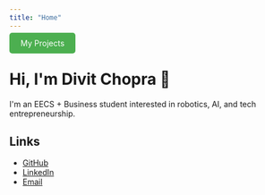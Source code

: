 ```yaml
---
title: "Home"
---
```

<p>
  <a href="/projects/" style="padding: 10px 20px; background-color: #4CAF50; color: white; text-decoration: none; border-radius: 5px;">My Projects</a>
</p>

# Hi, I'm Divit Chopra 👋

I'm an EECS + Business student interested in robotics, AI, and tech entrepreneurship.

## Links
- [GitHub](https://github.com/DivitC25)
- [LinkedIn](https://linkedin.com/in/divit-chopra-588938220/)
- [Email](mailto:divit_chopra@berkeley.edu)
